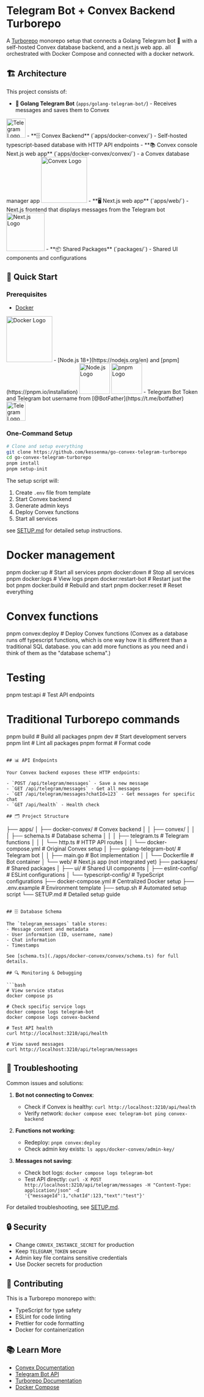 # Telegram Bot + Convex Backend Turborepo

A [Turborepo](https://turbo.build/repo) monorepo setup that connects a Golang Telegram bot 🤖 with a self-hosted Convex database backend, and a next.js web app. all orchestrated with Docker Compose and connected with a docker network.

## 🏗️ Architecture

This project consists of:

- **🤖 Golang Telegram Bot** (`apps/golang-telegram-bot/`) - Receives messages and saves them to Convex
<img src="https://upload.wikimedia.org/wikipedia/commons/8/82/Telegram_logo.svg" width="50" alt="Telegram Logo">
- **🗄️ Convex Backend** (`apps/docker-convex/`) - Self-hosted typescript-based database with HTTP API endpoints
- **📚 Convex console Next.js web app** (`apps/docker-convex/convex/`) - a Convex database manager app
<img src="https://docs.convex.dev/img/convex-light.svg" width="120" alt="Convex Logo">
- **🖥️ Next.js web app** (`apps/web/`) - Next.js frontend that displays messages from the Telegram bot
<img src="https://upload.wikimedia.org/wikipedia/commons/thumb/8/8e/Nextjs-logo.svg/788px-Nextjs-logo.svg.png" width="100" alt="Next.js Logo">
- **📦 Shared Packages** (`packages/`) - Shared UI components and configurations

## 🚀 Quick Start

### Prerequisites

- [Docker](https://docs.docker.com/get-docker/) 
<img src="https://www.docker.com/app/uploads/2023/08/logo-guide-logos-2.svg" width="120" alt="Docker Logo">
- [Node.js 18+](https://nodejs.org/en) and [pnpm](https://pnpm.io/installation)
<img src="https://nodejs.org/static/logos/nodejsStackedDark.svg" width="80" alt="Node.js Logo">
<img src="https://upload.wikimedia.org/wikipedia/commons/thumb/c/c1/Pnpm_logo.svg/800px-Pnpm_logo.svg.png" width="80" alt="pnpm Logo">
- Telegram Bot Token and Telegram bot username from [@BotFather](https://t.me/botfather)
<img src="https://upload.wikimedia.org/wikipedia/commons/8/82/Telegram_logo.svg" width="50" alt="Telegram Logo">

### One-Command Setup

```bash
# Clone and setup everything
git clone https://github.com/kessenma/go-convex-telegram-turborepo
cd go-convex-telegram-turborepo
pnpm install
pnpm setup-init
```

The setup script will:
1. Create `.env` file from template
2. Start Convex backend
3. Generate admin keys
4. Deploy Convex functions
5. Start all services

see [SETUP.md](./SETUP.md) for detailed setup instructions.


# Docker management
pnpm docker:up          # Start all services
pnpm docker:down        # Stop all services
pnpm docker:logs        # View logs
pnpm docker:restart-bot # Restart just the bot
pnpm docker:build       # Rebuild and start
pnpm docker:reset       # Reset everything

# Convex functions
pnpm convex:deploy      # Deploy Convex functions (Convex as a database runs off typescript functions, which is one way how it is different than a traditional SQL database. you can add more functions as you need and i think of them as the "database schema".)

# Testing
pnpm test:api           # Test API endpoints

# Traditional Turborepo commands
pnpm build              # Build all packages
pnpm dev                # Start development servers
pnpm lint               # Lint all packages
pnpm format             # Format code
```

## 📊 API Endpoints

Your Convex backend exposes these HTTP endpoints:

- `POST /api/telegram/messages` - Save a new message
- `GET /api/telegram/messages` - Get all messages
- `GET /api/telegram/messages?chatId=123` - Get messages for specific chat
- `GET /api/health` - Health check

## 🗂️ Project Structure

```
├── apps/
│   ├── docker-convex/          # Convex backend
│   │   ├── convex/
│   │   │   ├── schema.ts       # Database schema
│   │   │   ├── telegram.ts     # Telegram functions
│   │   │   └── http.ts         # HTTP API routes
│   │   └── docker-compose.yml  # Original Convex setup
│   ├── golang-telegram-bot/    # Telegram bot
│   │   ├── main.go             # Bot implementation
│   │   └── Dockerfile          # Bot container
│   └── web/                    # Next.js app (not integrated yet)
├── packages/                   # Shared packages
│   ├── ui/                     # Shared UI components
│   ├── eslint-config/          # ESLint configurations
│   └── typescript-config/      # TypeScript configurations
├── docker-compose.yml          # Centralized Docker setup
├── .env.example                # Environment template
├── setup.sh                    # Automated setup script
└── SETUP.md                    # Detailed setup guide
```

## 🗄️ Database Schema

The `telegram_messages` table stores:
- Message content and metadata
- User information (ID, username, name)
- Chat information
- Timestamps

See [schema.ts](./apps/docker-convex/convex/schema.ts) for full details.

## 🔍 Monitoring & Debugging

```bash
# View service status
docker compose ps

# Check specific service logs
docker compose logs telegram-bot
docker compose logs convex-backend

# Test API health
curl http://localhost:3210/api/health

# View saved messages
curl http://localhost:3210/api/telegram/messages
```

## 🚨 Troubleshooting

Common issues and solutions:

1. **Bot not connecting to Convex**:
   - Check if Convex is healthy: `curl http://localhost:3210/api/health`
   - Verify network: `docker compose exec telegram-bot ping convex-backend`

2. **Functions not working**:
   - Redeploy: `pnpm convex:deploy`
   - Check admin key exists: `ls apps/docker-convex/admin-key/`

3. **Messages not saving**:
   - Check bot logs: `docker compose logs telegram-bot`
   - Test API directly: `curl -X POST http://localhost:3210/api/telegram/messages -H "Content-Type: application/json" -d '{"messageId":1,"chatId":123,"text":"test"}'`

For detailed troubleshooting, see [SETUP.md](./SETUP.md).

## 🔒 Security

- Change `CONVEX_INSTANCE_SECRET` for production
- Keep `TELEGRAM_TOKEN` secure
- Admin key file contains sensitive credentials
- Use Docker secrets for production

## 🤝 Contributing

This is a Turborepo monorepo with:
- TypeScript for type safety
- ESLint for code linting
- Prettier for code formatting
- Docker for containerization

## 📚 Learn More

- [Convex Documentation](https://docs.convex.dev/)
- [Telegram Bot API](https://core.telegram.org/bots/api)
- [Turborepo Documentation](https://turbo.build/repo/docs)
- [Docker Compose](https://docs.docker.com/compose/)
